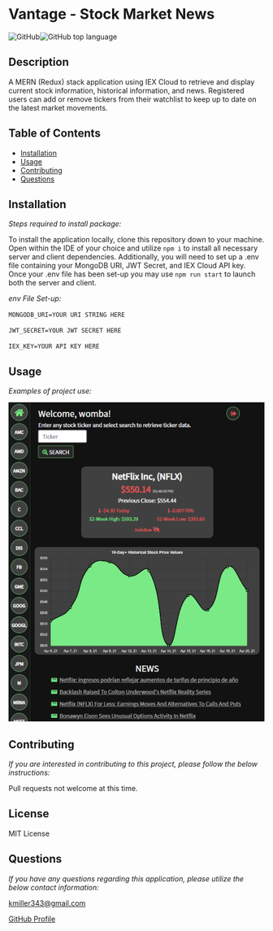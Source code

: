 # Vantage - Stock Market News

![GitHub](https://img.shields.io/github/license/k1te-m/Ticker-Tracker)![GitHub top language](https://img.shields.io/github/languages/top/k1te-m/Ticker-Tracker)

## Description

A MERN (Redux) stack application using IEX Cloud to retrieve and display current stock information, historical information, and news. Registered users can add or remove tickers from their watchlist to keep up to date on the latest market movements.

## Table of Contents

- [Installation](#installation)
- [Usage](#usage)
- [Contributing](#contributing)
- [Questions](#questions)

## Installation

_Steps required to install package:_

To install the application locally, clone this repository down to your machine. Open within the IDE of your choice and utilize `npm i` to install all necessary server and client dependencies. Additionally, you will need to set up a .env file containing your MongoDB URI, JWT Secret, and IEX Cloud API key. Once your .env file has been set-up you may use `npm run start` to launch both the server and client.

_env File Set-up:_

`MONGODB_URI=YOUR URI STRING HERE`

`JWT_SECRET=YOUR JWT SECRET HERE`

`IEX_KEY=YOUR API KEY HERE`

## Usage

_Examples of project use:_

![DemoImage](vantage4.png)

## Contributing

_If you are interested in contributing to this project, please follow the below instructions:_

Pull requests not welcome at this time.

## License

MIT License

## Questions

_If you have any questions regarding this application, please utilize the below contact information:_

[kmiller343@gmail.com](mailto:kmiller343@gmail.com)

[GitHub Profile](https://www.github.com/k1te-m)
